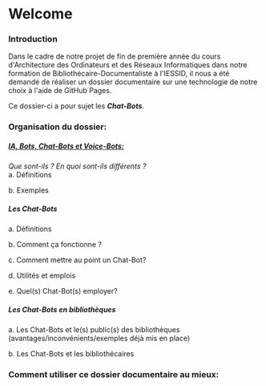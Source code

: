 <h1>Welcome</h1>

<h3>Introduction</h3>
Dans le cadre de notre projet de fin de première année du cours d'Architecture des Ordinateurs et des Réseaux Informatiques dans notre formation de Bibliothécaire-Documentaliste à l'IESSID, il nous a été demandé de réaliser un dossier documentaire sur une technologie de notre choix à l'aide de GitHub Pages.

Ce dossier-ci a pour sujet les <strong><em>Chat-Bots</em></strong>.

<h3>Organisation du dossier:</h3>

<h5><a href="https://ahanot.github.io/AORI-Dossier_documentaire/ia_bots_chat-bots_voice-bots.md">IA, Bots, Chat-Bots et Voice-Bots:</a></h5> <em>Que sont-ils ? En quoi sont-ils différents ?</em>
<br>
a. Définitions

b. Exemples

<h5>Les Chat-Bots</h5>

a.	Définitions

b.	Comment ça fonctionne ?

c.  Comment mettre au point un Chat-Bot?

d.	Utilités et emplois

e.  Quel(s) Chat-Bot(s) employer?

<h5>Les Chat-Bots en bibliothèques</h5>

a.	Les Chat-Bots et le(s) public(s) des bibliothèques (avantages/inconvénients/exemples déjà mis en place)

b.	Les Chat-Bots et les bibliothécaires

<h3>Comment utiliser ce dossier documentaire au mieux:</h3>
